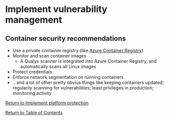 # Implement vulnerability management

## Container security recommendations

* Use a private container registry (like [Azure Container Registry](23-Configure%20authentication%20for%20Azure%20Container%20Registry.md))
* Monitor and scan container images
   * A Qualys scanner is integrated into Azure Container Registry, and automatically scans all Linux images
* Protect credentials
* Enforce network segmentation on running containers
* .. and a lot of other pretty obvius things like keeping containers updated; regularily scanning for vulnerabilities; least privileges in production; monitoring activity

[Return to Implement platform protection](README.md)

[Return to Table of Contents](../README.md)